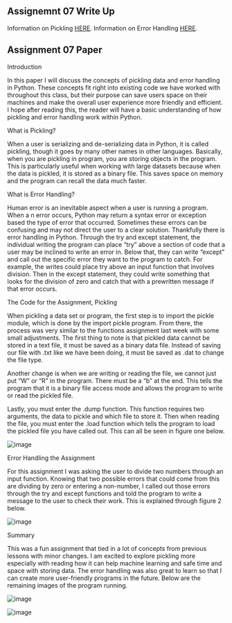 ## Assignemnt 07 Write Up
Information on Pickling [HERE](https://pythonprogramming.net/python-pickle-module-save-objects-serialization/).
Information on Error Handling [HERE](https://docs.python.org/3/tutorial/errors.html#handling-exceptions).

## Assignment 07 Paper 
Introduction

In this paper I will discuss the concepts of pickling data and error handling in Python. These concepts fit right into existing code we have worked with throughout this class, but their purpose can save users space on their machines and make the overall user experience more friendly and efficient. I hope after reading this, the reader will have a basic understanding of how pickling and error handling work within Python. 

What is Pickling?

When a user is serializing and de-serializing data in Python, it is called pickling, though it goes by many other names in other languages. Basically, when you are pickling in program, you are storing objects in the program. This is particularly useful when working with large datasets because when the data is pickled, it is stored as a binary file. This saves space on memory and the program can recall the data much faster.

What is Error Handling?

Human error is an inevitable aspect when a user is running a program. When a n error occurs, Python may return a syntax error or exception based the type of error that occurred. Sometimes these errors can be confusing and may not direct the user to a clear solution. Thankfully there is error handling in Python. Through the try and except statement, the individual writing the program can place “try” above a section of code that a user may be inclined to write an error in. Below that, they can write “except” and call out the specific error they want to the program to catch. For example, the writes could place try above an input function that involves division. Then in the except statement, they could write something that looks for the division of zero and catch that with a prewritten message if that error occurs.

The Code for the Assignment, Pickling 

When pickling a data set or program, the first step is to import the pickle module, which is done by the import pickle program. From there, the process was very similar to the functions assignment last week with some small adjustments. The first thing to note is that pickled data cannot be stored in a text file, it must be saved as a binary data file. Instead of saving our file with .txt like we have been doing, it must be saved as .dat to change the file type. 

Another change is when we are writing or reading the file, we cannot just put “W” or “R” in the program. There must be a “b” at the end. This tells the program that it is a binary file access mode and allows the program to write or read the pickled file. 

Lastly, you must enter the .dump function. This function requires two arguments, the data to pickle and which file to store it. Then when reading the file, you must enter the .load function which tells the program to load the pickled file you have called out. This can all be seen in figure one below. 

![image](https://user-images.githubusercontent.com/105609765/171052427-93e7e396-6e0b-4e27-ac83-393a2075a552.png)

Error Handling the Assignment 

For this assignment I was asking the user to divide two numbers through an input function. Knowing that two possible errors that could come from this are dividing by zero or entering a non-number, I called out those errors through the try and except functions and told the program to write a message to the user to check their work. This is explained through figure 2 below.

![image](https://user-images.githubusercontent.com/105609765/171053301-27e8cdcb-9f88-4d36-9f4f-69a8c13fd400.png)

Summary 

This was a fun assignment that tied in a lot of concepts from previous lessons with minor changes. I am excited to explore pickling more especially with reading how it can help machine learning and safe time and space with storing data. The error handling was also great to learn so that I can create more user-friendly programs in the future. Below are the remaining images of the program running. 

![image](https://user-images.githubusercontent.com/105609765/171053358-e2860934-5a0a-4b5f-b164-c684cd20408f.png)

![image](https://user-images.githubusercontent.com/105609765/171053385-a06ed3dd-7ac7-4978-8496-8f6439eeec1f.png)


